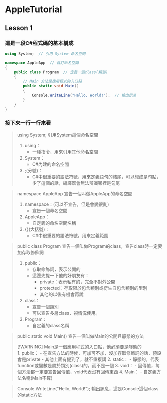 # AppleTutorial

## Lesson 1

### 這是一段C#程式碼的基本構成

```csharp
using System;  // 引用 System 命名空間

namespace AppleApp  // 自訂命名空間
{
    public class Program  // 定義一個class(類別)
    {
        // Main 方法是應用程式的入口點
        public static void Main()
        {
            Console.WriteLine("Hello, World!");  // 輸出訊息
        }
    }
}
```

### 接下來一行一行來看

> using System;
> 引用System這個命名空間
> 1. using：
>    - 一種指令，用來引用其他命名空間
> 1. System：
>    - C#內建的命名空間
> 2. ;(分號)：
>    - C#中很重要的語法符號，用來定義語句的結尾，可以想成是句點，少了這個的話，編譯器會無法辨識哪裡是句尾

> namespace AppleApp
> 宣告一個叫做AppleApp的命名空間
> 1. namespace：(可以不宣告，但是會變很亂)
>    - 宣告一個命名空間
> 2. AppleApp：
>    - 自定義的命名空間名稱
> 3. {}(大括號)：
>    - C#中很重要的語法符號，用來定義範圍

> public class Program
> 宣告一個叫做Program的class，宣告class時一定要加存取修飾詞
> 1. public：
>    - 存取修飾詞，表示公開的
>    - 這邊先提一下他的好朋友有：
>       - private：表示私有的，完全不對外公開
>       - protected：存取限於包含類別或衍生自包含類別的型別
>       - 其他的以後有機會再說
> 2. class：
>    - 宣告一個類別
>    - 可以宣告多層class，視情況使用。
> 3. Program：
>    - 自定義的class名稱

> public static void Main()
> 宣告一個叫做Main的公開且靜態的方法
> <div> [!WARNING] Main是一個應用程式的入口點，他必須要是靜態的 </div>
> 1. public：
>    - 在宣告方法的時候，可加可不加，沒加存取修飾詞的話，預設會是private
>    - 其他上面有提到了，就不重複講
> 2. static：
>    - 靜態的，代表function或變數是屬於類別(class)的，而不是一個
> 3. void：
>    - 回傳值，每個方法都一定要宣告回傳值，void代表沒有回傳東西
> 4. Main：
>    - 自定義方法名稱(Main不算)

> Console.WriteLine("Hello, World!");
> 輸出訊息，這是Console這個class的static方法
